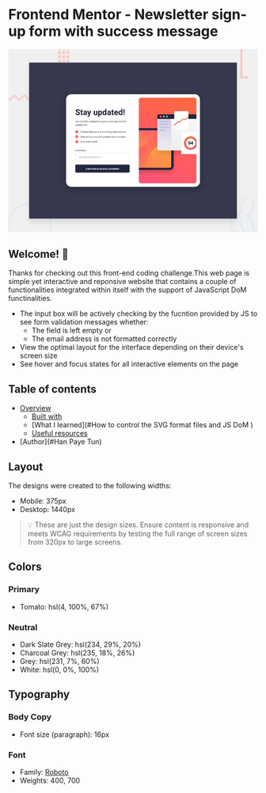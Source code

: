 # Frontend Mentor - Newsletter sign-up form with success message

![Design preview for the Newsletter sign-up form with success message coding challenge](./design/desktop-preview.jpg)

## Welcome! 👋

Thanks for checking out this front-end coding challenge.This web page is simple yet interactive and reponsive website that contains a couple of functionalities integrated within itself with the support of JavaScript DoM functinalities.

- The input box will be actively checking by the fucntion provided by JS to see form validation messages whether:
  - The field is left empty or
  - The email address is not formatted correctly
- View the optimal layout for the interface depending on their device's screen size
- See hover and focus states for all interactive elements on the page

## Table of contents

- [Overview](#)
  - [Built with](#VS-Code)
  - [What I learned](#How to control the SVG format files and JS DoM )
  - [Useful resources](#w3SChool)
- [Author](#Han Paye Tun)

## Layout

The designs were created to the following widths:

- Mobile: 375px
- Desktop: 1440px

> 💡 These are just the design sizes. Ensure content is responsive and meets WCAG requirements by testing the full range of screen sizes from 320px to large screens.

## Colors

### Primary

- Tomato: hsl(4, 100%, 67%)

### Neutral

- Dark Slate Grey: hsl(234, 29%, 20%)
- Charcoal Grey: hsl(235, 18%, 26%)
- Grey: hsl(231, 7%, 60%)
- White: hsl(0, 0%, 100%)

## Typography

### Body Copy

- Font size (paragraph): 16px

### Font

- Family: [Roboto](https://fonts.google.com/specimen/Roboto)
- Weights: 400, 700
